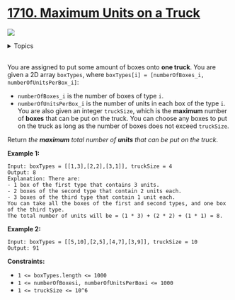 # [1710. Maximum Units on a Truck](https://leetcode.cn/problems/maximum-units-on-a-truck/)

![](https://img.shields.io/badge/Difficulty-Easy-green.svg)

<details>
<summary>Topics</summary>

* [`Array`](https://leetcode.com/tag/array/)
* [`Sorting`](https://leetcode.com/tag/sorting/)
* [`Greedy`](https://leetcode.com/tag/greedy/)

</details>
<br />

You are assigned to put some amount of boxes onto **one truck**. You are given a 2D array `boxTypes`, where `boxTypes[i] = [numberOfBoxes_i, numberOfUnitsPerBox_i]`:

 + `numberOfBoxes_i` is the number of boxes of type `i`.
 + `numberOfUnitsPerBox_i` is the number of units in each box of the type `i`.
You are also given an integer `truckSize`, which is the **maximum** number of **boxes** that can be put on the truck. You can choose any boxes to put on the truck as long as the number of boxes does not exceed `truckSize`.

Return *the **maximum** total number of **units** that can be put on the truck*.

 

**Example 1:**

    Input: boxTypes = [[1,3],[2,2],[3,1]], truckSize = 4
    Output: 8
    Explanation: There are:
    - 1 box of the first type that contains 3 units.
    - 2 boxes of the second type that contain 2 units each.
    - 3 boxes of the third type that contain 1 unit each.
    You can take all the boxes of the first and second types, and one box of the third type.
    The total number of units will be = (1 * 3) + (2 * 2) + (1 * 1) = 8.

**Example 2:**

    Input: boxTypes = [[5,10],[2,5],[4,7],[3,9]], truckSize = 10
    Output: 91

**Constraints:**

 + `1 <= boxTypes.length <= 1000`
 + `1 <= numberOfBoxesi, numberOfUnitsPerBoxi <= 1000`
 + `1 <= truckSize <= 10^6`
